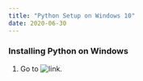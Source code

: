 ```yaml
---
title: "Python Setup on Windows 10"
date: 2020-06-30
---
```


### Installing Python on Windows

1. Go to ![link](https://www.python.org/downloads/).
